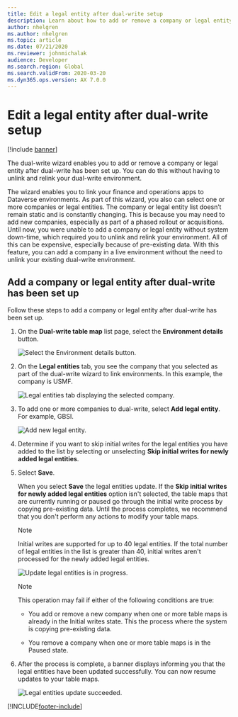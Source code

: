 ```yaml
---
title: Edit a legal entity after dual-write setup
description: Learn about how to add or remove a company or legal entity after dual-write has been set up, including a step-by-step overview.
author: nhelgren
ms.author: nhelgren
ms.topic: article
ms.date: 07/21/2020
ms.reviewer: johnmichalak
audience: Developer
ms.search.region: Global
ms.search.validFrom: 2020-03-20
ms.dyn365.ops.version: AX 7.0.0
---
```


# Edit a legal entity after dual-write setup 

[!include [banner](../../includes/banner.md)]


The dual-write wizard enables you to add or remove a company or legal entity after dual-write has been set up. You can do this without having to unlink and relink your dual-write environment. 

The wizard enables you to link your finance and operations apps to Dataverse environments. As part of this wizard, you also can select one or more companies or legal entities. The company or legal entity list doesn’t remain static and is constantly changing. This is because you may need to add new companies, especially as part of a phased rollout or acquisitions. Until now, you were unable to add a company or legal entity without system down-time, which required you to unlink and relink your environment. All of this can be expensive, especially because of pre-existing data. With this feature, you can add a company in a live environment without the need to unlink your existing dual-write environment.

## Add a company or legal entity after dual-write has been set up 

Follow these steps to add a company or legal entity after dual-write has been set up.

1. On the **Dual-write table map** list page, select the **Environment details** button.

   ![Select the Environment details button.](media/select-environment-details.png)

1. On the **Legal entities** tab, you see the company that you selected as part of the dual-write wizard to link environments. In this example, the company is USMF.

   ![Legal entities tab displaying the selected company.](media/legal-entities.png)

1. To add one or more companies to dual-write, select **Add legal entity**. For example, GBSI.

   ![Add new legal entity.](media/add-legal-entity.png)

1. Determine if you want to skip initial writes for the legal entities you have added to the list by selecting or unselecting **Skip initial writes for newly added legal entities**.
1. Select **Save**.

   When you select **Save** the legal entities update. If the **Skip initial writes for newly added legal entities** option isn't selected, the table maps that are currently running or paused go through the initial write process by copying pre-existing data. Until the process completes, we recommend that you don't perform any actions to modify your table maps. 

   > [!NOTE]
   > Initial writes are supported for up to 40 legal entities. If the total number of legal entities in the list is greater than 40, initial writes aren't processed for the newly added legal entities.

   ![Update legal entities is in progress.](media/update-progress.png)

   >[!NOTE]
   > This operation may fail if either of the following conditions are true: 
   >
   > * You add or remove a new company when one or more table maps is already in the Initial writes state. This the process where the system is copying pre-existing data. 
   >
   > * You remove a company when one or more table maps is in the Paused state. 

1. After the process is complete, a banner displays informing you that the legal entities have been updated successfully. You can now resume updates to your table maps. 

   ![Legal entities update succeeded.](media/legal-entities-updated.png)



[!INCLUDE[footer-include](../../../../includes/footer-banner.md)]
